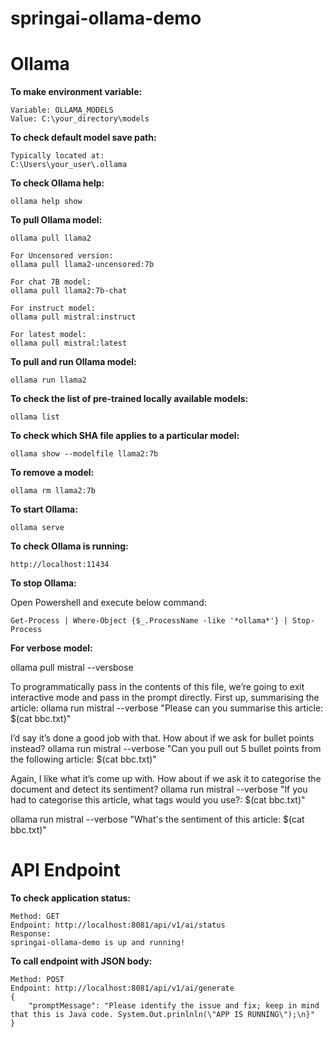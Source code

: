 # springai-ollama-demo

# Ollama
**To make environment variable:**
```
Variable: OLLAMA_MODELS
Value: C:\your_directory\models
```
**To check default model save path:**
```
Typically located at:
C:\Users\your_user\.ollama
```
**To check Ollama help:**
```
ollama help show
```
**To pull Ollama model:**
```
ollama pull llama2

For Uncensored version:
ollama pull llama2-uncensored:7b

For chat 7B model:
ollama pull llama2:7b-chat

For instruct model:
ollama pull mistral:instruct

For latest model:
ollama pull mistral:latest
```
**To pull and run Ollama model:**
```
ollama run llama2
```
**To check the list of pre-trained locally available models:**
```
ollama list
```
**To check which SHA file applies to a particular model:**
```
ollama show --modelfile llama2:7b
```
**To remove a model:**
```
ollama rm llama2:7b
```
**To start Ollama:**
```
ollama serve
```
**To check Ollama is running:**
```
http://localhost:11434
```
**To stop Ollama:**

Open Powershell and execute below command:
```
Get-Process | Where-Object {$_.ProcessName -like '*ollama*'} | Stop-Process
```
**For verbose model:**

ollama pull mistral --versbose

To programmatically pass in the contents of this file, we’re going to exit interactive mode and pass in the prompt directly. First up, summarising the article:
ollama run mistral --verbose "Please can you summarise this article: $(cat bbc.txt)"

I’d say it’s done a good job with that. How about if we ask for bullet points instead?
ollama run mistral --verbose "Can you pull out 5 bullet points from the following article: $(cat bbc.txt)"

Again, I like what it’s come up with. How about if we ask it to categorise the document and detect its sentiment?
ollama run mistral --verbose "If you had to categorise this article, what tags would you use?: $(cat bbc.txt)"

ollama run mistral --verbose "What's the sentiment of this article: $(cat bbc.txt)"

# API Endpoint
**To check application status:**
```
Method: GET
Endpoint: http://localhost:8081/api/v1/ai/status
Response:
springai-ollama-demo is up and running!
```

**To call endpoint with JSON body:**
```
Method: POST
Endpoint: http://localhost:8081/api/v1/ai/generate
{
    "promptMessage": "Please identify the issue and fix; keep in mind that this is Java code. System.Out.prinlnln(\"APP IS RUNNING\");\n}"
}
```